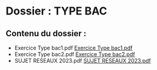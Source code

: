 # Dossier : TYPE BAC
 
 ## Contenu du dossier : 
- Exercice Type bac1.pdf [Exercice Type bac1.pdf](./Exercice_Type_bac1.pdf)
- Exercice Type bac2.pdf [Exercice Type bac2.pdf](./Exercice_Type_bac2.pdf)
- SUJET RESEAUX 2023.pdf [SUJET RESEAUX 2023.pdf](./SUJET_RESEAUX_2023.pdf)
